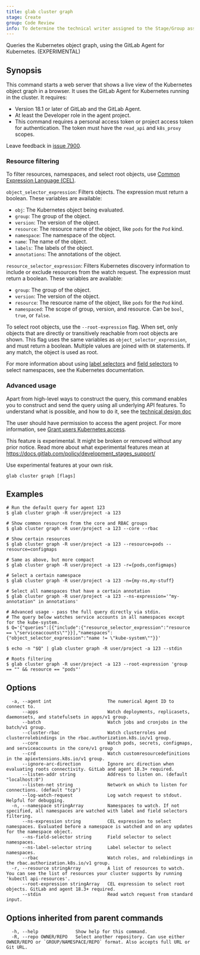 ```yaml
---
title: glab cluster graph
stage: Create
group: Code Review
info: To determine the technical writer assigned to the Stage/Group associated with this page, see https://about.gitlab.com/handbook/product/ux/technical-writing/#assignments
---
```


<!--
This documentation is auto generated by a script.
Please do not edit this file directly. Run `make gen-docs` instead.
-->

Queries the Kubernetes object graph, using the GitLab Agent for Kubernetes. (EXPERIMENTAL)

## Synopsis

This command starts a web server that shows a live view of the Kubernetes object graph in a browser.
It uses the GitLab Agent for Kubernetes running in the cluster.
It requires:

- Version 18.1 or later of GitLab and the GitLab Agent.
- At least the Developer role in the agent project.
- This command requires a personal access token or project access token
  for authentication. The token must have the `read_api` and `k8s_proxy` scopes.

Leave feedback in [issue 7900](https://gitlab.com/gitlab-org/cli/-/issues/7900).

### Resource filtering

To filter resources, namespaces, and select root objects, use
[Common Expression Language (CEL)](https://cel.dev/).

`object_selector_expression`: Filters objects. The expression must return a boolean. These variables are available:

- `obj`: The Kubernetes object being evaluated.
- `group`: The group of the object.
- `version`: The version of the object.
- `resource`: The resource name of the object, like `pods` for the `Pod` kind.
- `namespace`: The namespace of the object.
- `name`: The name of the object.
- `labels`: The labels of the object.
- `annotations`: The annotations of the object.

`resource_selector_expression`: Filters Kubernetes discovery information to include or exclude resources
from the watch request. The expression must return a boolean. These variables are available:

- `group`: The group of the object.
- `version`: The version of the object.
- `resource`: The resource name of the object, like `pods` for the `Pod` kind.
- `namespaced`: The scope of group, version, and resource. Can be `bool`, `true`, or `false`.

To select root objects, use the `--root-expression` flag. When set, only objects that are directly
or transitively reachable from root objects are shown. This flag uses the same variables
as `object_selector_expression`, and must return a boolean. Multiple values are joined with `OR`
statements. If any match, the object is used as root.

For more information about using [label selectors](https://kubernetes.io/docs/concepts/overview/working-with-objects/labels/#label-selectors)
and [field selectors](https://kubernetes.io/docs/concepts/overview/working-with-objects/field-selectors/) to select namespaces, see the Kubernetes documentation.

### Advanced usage

Apart from high-level ways to construct the query, this command enables
you to construct and send the query using all underlying API features.
To understand what is possible, and how to do it, see the
[technical design doc](https://gitlab.com/gitlab-org/cluster-integration/gitlab-agent/-/blob/master/doc/graph_api.md)

The user should have permission to access the agent project.
For more information, see [Grant users Kubernetes access](https://docs.gitlab.com/user/clusters/agent/user_access/).

This feature is experimental. It might be broken or removed without any prior notice.
Read more about what experimental features mean at
<https://docs.gitlab.com/policy/development_stages_support/>

Use experimental features at your own risk.

```plaintext
glab cluster graph [flags]
```

## Examples

```console
# Run the default query for agent 123
$ glab cluster graph -R user/project -a 123

# Show common resources from the core and RBAC groups
$ glab cluster graph -R user/project -a 123 --core --rbac

# Show certain resources
$ glab cluster graph -R user/project -a 123 --resource=pods --resource=configmaps

# Same as above, but more compact
$ glab cluster graph -R user/project -a 123 -r={pods,configmaps}

# Select a certain namespace
$ glab cluster graph -R user/project -a 123 -n={my-ns,my-stuff}

# Select all namespaces that have a certain annotation
$ glab cluster graph -R user/project -a 123 --ns-expression='"my-annotation" in annotations'

# Advanced usage - pass the full query directly via stdin.
# The query below watches service accounts in all namespaces except for the kube-system.
$ Q='{"queries":[{"include":{"resource_selector_expression":"resource == \"serviceaccounts\""}}],"namespaces":{"object_selector_expression":"name != \"kube-system\""}}'

$ echo -n "$Q" | glab cluster graph -R user/project -a 123 --stdin

# Roots filtering
$ glab cluster graph -R user/project -a 123 --root-expression 'group == "" && resource == "pods"'
```

## Options

```plaintext
  -a, --agent int                     The numerical Agent ID to connect to.
      --apps                          Watch deployments, replicasets, daemonsets, and statefulsets in apps/v1 group.
      --batch                         Watch jobs and cronjobs in the batch/v1 group.
      --cluster-rbac                  Watch clusterroles and clusterrolebindings in the rbac.authorization.k8s.io/v1 group.
      --core                          Watch pods, secrets, configmaps, and serviceaccounts in the core/v1 group
      --crd                           Watch customresourcedefinitions in the apiextensions.k8s.io/v1 group.
      --ignore-arc-direction          Ignore arc direction when evaluating roots connectivity. GitLab and agent 18.3+ required.
      --listen-addr string            Address to listen on. (default "localhost:0")
      --listen-net string             Network on which to listen for connections. (default "tcp")
      --log-watch-request             Log watch request to stdout. Helpful for debugging.
  -n, --namespace stringArray         Namespaces to watch. If not specified, all namespaces are watched with label and field selectors filtering.
      --ns-expression string          CEL expression to select namespaces. Evaluated before a namespace is watched and on any updates for the namespace object.
      --ns-field-selector string      Field selector to select namespaces.
      --ns-label-selector string      Label selector to select namespaces.
      --rbac                          Watch roles, and rolebindings in the rbac.authorization.k8s.io/v1 group.
  -r, --resource stringArray          A list of resources to watch. You can see the list of resources your cluster supports by running 'kubectl api-resources'.
      --root-expression stringArray   CEL expression to select root objects. GitLab and agent 18.3+ required.
      --stdin                         Read watch request from standard input.
```

## Options inherited from parent commands

```plaintext
  -h, --help              Show help for this command.
  -R, --repo OWNER/REPO   Select another repository. Can use either OWNER/REPO or `GROUP/NAMESPACE/REPO` format. Also accepts full URL or Git URL.
```
